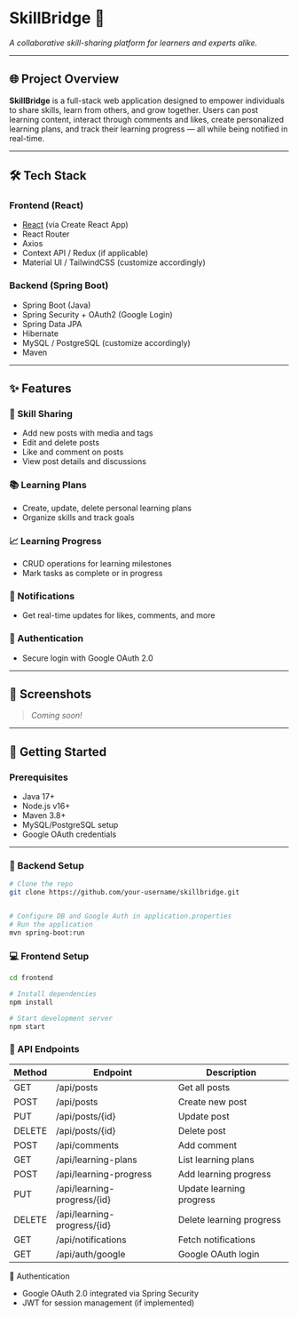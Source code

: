 # SkillBridge 🚀  
*A collaborative skill-sharing platform for learners and experts alike.*

---

## 🌐 Project Overview

**SkillBridge** is a full-stack web application designed to empower individuals to share skills, learn from others, and grow together. Users can post learning content, interact through comments and likes, create personalized learning plans, and track their learning progress — all while being notified in real-time.

---

## 🛠️ Tech Stack

### Frontend (React)
- [React](https://reactjs.org/) (via Create React App)
- React Router
- Axios
- Context API / Redux (if applicable)
- Material UI / TailwindCSS (customize accordingly)

### Backend (Spring Boot)
- Spring Boot (Java)
- Spring Security + OAuth2 (Google Login)
- Spring Data JPA
- Hibernate
- MySQL / PostgreSQL (customize accordingly)
- Maven

---

## ✨ Features

### 🔗 Skill Sharing
- Add new posts with media and tags
- Edit and delete posts
- Like and comment on posts
- View post details and discussions

### 📚 Learning Plans
- Create, update, delete personal learning plans
- Organize skills and track goals

### 📈 Learning Progress
- CRUD operations for learning milestones
- Mark tasks as complete or in progress

### 🔔 Notifications
- Get real-time updates for likes, comments, and more

### 🔐 Authentication
- Secure login with Google OAuth 2.0

---

## 📸 Screenshots

<!-- Add image links or use placeholders -->
> *Coming soon!*

---

## 🚀 Getting Started

### Prerequisites

- Java 17+
- Node.js v16+
- Maven 3.8+
- MySQL/PostgreSQL setup
- Google OAuth credentials

---

### 🧩 Backend Setup

```bash
# Clone the repo
git clone https://github.com/your-username/skillbridge.git


# Configure DB and Google Auth in application.properties
# Run the application
mvn spring-boot:run
```

### 💻 Frontend Setup

```bash
cd frontend

# Install dependencies
npm install

# Start development server
npm start
```

### 🧪 API Endpoints

| Method | Endpoint                    | Description              |
| ------ | --------------------------- | ------------------------ |
| GET    | /api/posts                  | Get all posts            |
| POST   | /api/posts                  | Create new post          |
| PUT    | /api/posts/{id}             | Update post              |
| DELETE | /api/posts/{id}             | Delete post              |
| POST   | /api/comments               | Add comment              |
| GET    | /api/learning-plans         | List learning plans      |
| POST   | /api/learning-progress      | Add learning progress    |
| PUT    | /api/learning-progress/{id} | Update learning progress |
| DELETE | /api/learning-progress/{id} | Delete learning progress |
| GET    | /api/notifications          | Fetch notifications      |
| GET    | /api/auth/google            | Google OAuth login       |

🔐 Authentication

- Google OAuth 2.0 integrated via Spring Security
- JWT for session management (if implemented)
